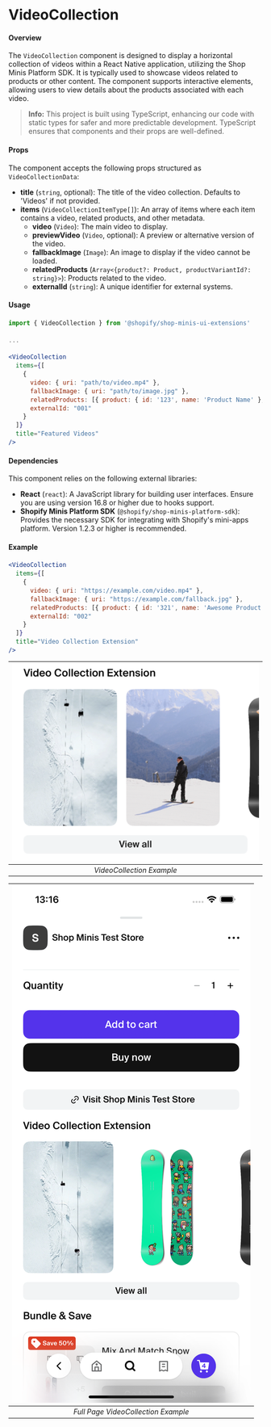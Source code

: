 # VideoCollection

#### Overview
The `VideoCollection` component is designed to display a horizontal collection of videos within a React Native application, utilizing the Shop Minis Platform SDK. It is typically used to showcase videos related to products or other content. The component supports interactive elements, allowing users to view details about the products associated with each video.

> **Info:**
This project is built using TypeScript, enhancing our code with static types for safer and more predictable development. TypeScript ensures that components and their props are well-defined.

#### Props
The component accepts the following props structured as `VideoCollectionData`:

- **title** (`string`, optional): The title of the video collection. Defaults to 'Videos' if not provided.
- **items** (`VideoCollectionItemType[]`): An array of items where each item contains a video, related products, and other metadata.
  - **video** (`Video`): The main video to display.
  - **previewVideo** (`Video`, optional): A preview or alternative version of the video.
  - **fallbackImage** (`Image`): An image to display if the video cannot be loaded.
  - **relatedProducts** (`Array<{product?: Product, productVariantId?: string}>`): Products related to the video.
  - **externalId** (`string`): A unique identifier for external systems.

#### Usage
```jsx
import { VideoCollection } from '@shopify/shop-minis-ui-extensions'

...

<VideoCollection
  items={[
    {
      video: { uri: "path/to/video.mp4" },
      fallbackImage: { uri: "path/to/image.jpg" },
      relatedProducts: [{ product: { id: '123', name: 'Product Name' }, productVariantId: '12345' }],
      externalId: "001"
    }
  ]}
  title="Featured Videos"
/>
```

#### Dependencies

This component relies on the following external libraries:

- **React** (`react`): A JavaScript library for building user interfaces. Ensure you are using version 16.8 or higher due to hooks support.
- **Shopify Minis Platform SDK** (`@shopify/shop-minis-platform-sdk`): Provides the necessary SDK for integrating with Shopify's mini-apps platform. Version 1.2.3 or higher is recommended.

#### Example
```jsx
<VideoCollection
  items={[
    {
      video: { uri: "https://example.com/video.mp4" },
      fallbackImage: { uri: "https://example.com/fallback.jpg" },
      relatedProducts: [{ product: { id: '321', name: 'Awesome Product' }, productVariantId: '54321' }],
      externalId: "002"
    }
  ]}
  title="Video Collection Extension"
/>
```
| ![Example of VideoCollection](../../assets/extensions/video-collection.png) |
|:------------------------------------------------------------------------------:|
| *VideoCollection Example*                                                   |

| ![Full example of VideoCollection](../../assets/extensions/video-collection-full.png) |
|:---------------------------------------------------------------------------------------:|
| *Full Page VideoCollection Example*                                                       |
